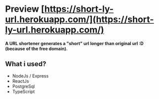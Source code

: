 # Preview [https://short-ly-url.herokuapp.com/](https://short-ly-url.herokuapp.com/)

**A URL shortener generates a "short" url longer than original url :D (because of the free domain).**

## What i used?
* NodeJs / Express
* ReactJs
* PostgreSql
* TypeScript